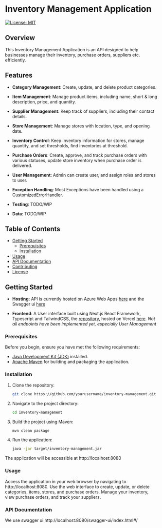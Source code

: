# Inventory Management Application

[![License: MIT](https://img.shields.io/badge/License-MIT-blue.svg)](https://opensource.org/licenses/MIT)

## Overview

This Inventory Management Application is an API designed to help businesses manage their inventory, purchase orders, suppliers etc. efficiently.

## Features

- **Category Management**: Create, update, and delete product categories.

- **Item Management**: Manage product items, including name, short & long description, price, and quantity.

- **Supplier Management**: Keep track of suppliers, including their contact details.

- **Store Management**: Manage stores with location, type, and opening date.

- **Inventory Control**: Keep inventory information for stores, manage quantity, and set thresholds, find inventories at threshold.

- **Purchase Orders**: Create, approve, and track purchase orders with various statuses, update store inventory when purchase order is delivered.

- **User Management**: Admin can create user, and assign roles and stores to user.

- **Exception Handling**: Most Exceptions have been handled using a CustomizedErrorHandler.

- **Testing**: TODO/WIP

- **Data**: TODO/WIP


## Table of Contents

- [Getting Started](#getting-started)
    - [Prerequisites](#prerequisites)
    - [Installation](#installation)
- [Usage](#usage)
- [API Documentation](#api-documentation)
- [Contributing](#contributing)
- [License](#license)

## Getting Started

- **Hosting**: API is currently hosted on Azure Web Apps [here](https://inventory-master.azurewebsites.net) and the Swagger ui [here](https://inventory-master.azurewebsites.net/swagger-ui/index.html#/)

- **Frontend**: A User interface built using Next.js React Framework, Typescript and TailwindCSS, the [repository](https://github.com/refinedblessing/inventory-management-frontend), hosted on Vercel [here](https://inventory-management-frontend-liart.vercel.app). *Not all endpoints have been implemented yet, especially User Management*

### Prerequisites

Before you begin, ensure you have met the following requirements:

- [Java Development Kit (JDK)](https://www.oracle.com/java/technologies/javase-downloads.html) installed.
- [Apache Maven](https://maven.apache.org/download.cgi) for building and packaging the application.

### Installation

1. Clone the repository:

   ```bash
   git clone https://github.com/yourusername/inventory-management.git

2. Navigate to the project directory:
    ```bash
    cd inventory-management
   
3. Build the project using Maven:
    ```bash
    mvn clean package
   
4. Run the application:
    ```bash
   java -jar target/inventory-management.jar

The application will be accessible at http://localhost:8080

### Usage
Access the application in your web browser by navigating to http://localhost:8080.
Use the web interface to create, update, or delete categories, items, stores, and purchase orders.
Manage your inventory, view purchase orders, and track your suppliers.

### API Documentation
We use swagger ui http://localhost:8080/swagger-ui/index.html#/
